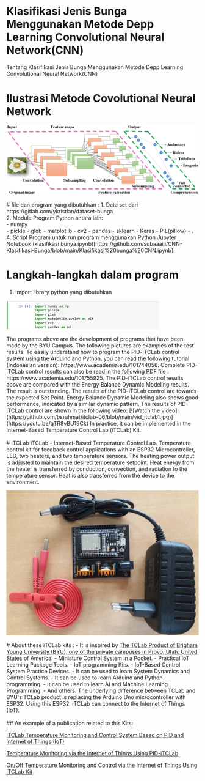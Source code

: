 # Klasifikasi Jenis Bunga Menggunakan Metode Depp Learning Convolutional Neural Network(CNN)
Tentang Klasifikasi Jenis Bunga Menggunakan Metode Depp Learning Convolutional Neural Network(CNN)
# Ilustrasi Metode Covolutional Neural Network
<p align="center">
  <img src="https://github.com/subaaaiii/CNN-Klasifikasi-Bunga/blob/main/CNN.png" alt="" class="img-responsive" width="700">
</p>
</b># file dan program yang dibutuhkan :</b>
1. Data set dari https://gitlab.com/ykristian/dataset-bunga <br>
2. Module Program Python antara lain: <br>
    - numpy <br>
    - pickle
    - glob
    - matplotlib
    - cv2
    - pandas
    - sklearn
    - Keras
    - PIL(pillow)
    - .
4. Script Program untuk run program menggunakan Python Jupyter Notebook (klasifikasi bunya.ipynb)[https://github.com/subaaaiii/CNN-Klasifikasi-Bunga/blob/main/Klasifikasi%20bunga%20CNN.ipynb].

# Langkah-langkah dalam program
1. import library python yang dibutuhkan
   <p >
  <img src="https://github.com/subaaaiii/CNN-Klasifikasi-Bunga/blob/main/step 1.png" alt="" class="img-responsive" width="400">
</p>
The programs above are the development of programs that have been made by the BYU Campus.
The following pictures are examples of the test results.
To easily understand how to program the PID-iTCLab control system using the Arduino and Python, you can read the following tutorial (Indonesian version): https://www.academia.edu/101744056.
Complete PID-iTCLab control results can also be read in the following PDF file : https://www.academia.edu/101755925.
The PID-iTCLab control results above are compared with the Energy Balance Dynamic Modeling results. The result is outstanding. The results of the PID-iTCLab control are towards the expected Set Point. Energy Balance Dynamic Modeling also shows good performance, indicated by a similar dynamic pattern. The results of PID-iTCLab control are shown in the following video:
[![Watch the video](https://github.com/bsrahmat/itclab-06/blob/main/vid_itclab1.jpg)](https://youtu.be/qTR8vBU19Ck)
In practice, it can be implemented in the Internet-Based Temperature Control Lab (iTCLab) Kit.
<br>
</br>
# iTCLab
iTCLab - Internet-Based Temperature Control Lab. Temperature control kit for feedback control applications with an ESP32 Microcontroller, LED, two heaters, and two temperature sensors. The heating power output is adjusted to maintain the desired temperature setpoint. Heat energy from the heater is transferred by conduction, convection, and radiation to the temperature sensor. Heat is also transferred from the device to the environment.
<p align="center">
  <img src="https://github.com/bsrahmat/itclab-01/blob/main/itclab01a.jpg" alt="" class="img-responsive" width="700">
</p>
# About these iTCLab kits :
- It is inspired by <a href="https://apmonitor.com/pdc/index.php/Main/ArduinoTemperatureControl" target="_blank">The TCLab Product of Brigham Young University (BYU), one of the private campuses in Provo, Utah, United States of America.</a>
- Miniature Control System in a Pocket.
- Practical IoT Learning Package Tools.
- IoT programming Kits.
- IoT-Based Control System Practice Devices.
- It can be used to learn System Dynamics and Control Systems.
- It can be used to learn Arduino and Python programming.
- It can be used to learn AI and Machine Learning Programming.
- And others.
The underlying difference between TCLab and BYU's TCLab product is replacing the Arduino Uno microcontroller with ESP32. Using this ESP32, iTCLab can connect to the Internet of Things (IoT).
<br>
</br>
## An example of a publication related to this Kits:

<a href="https://www.igi-global.com/pdf.aspx?tid=319461&ptid=296384&ctid=4&oa=true&isxn=9781668456293" target="_blank">iTCLab Temperature Monitoring and Control System Based on PID and Internet of Things (IoT)</a>

<a href="https://nstproceeding.com/index.php/nuscientech/article/view/939/892" target="_blank">Temperature Monitoring via the Internet of Things Using PID-iTCLab</a>

<a href="https://nstproceeding.com/index.php/nuscientech/article/view/931/885" target="_blank">On/Off Temperature Monitoring and Control via the Internet of Things Using iTCLab Kit</a>

<br>
</br>

